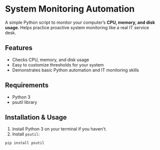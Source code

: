 # System Monitoring Automation

A simple Python script to monitor your computer’s **CPU, memory, and disk usage**. Helps practice proactive system monitoring like a real IT service desk.  

## Features

- Checks CPU, memory, and disk usage
- Easy to customize thresholds for your system
- Demonstrates basic Python automation and IT monitoring skills

## Requirements

- Python 3
- psutil library

## Installation & Usage

1. Install Python 3 on your terminal if you haven't.
2. Install `psutil`:

```bash
pip install psutil
